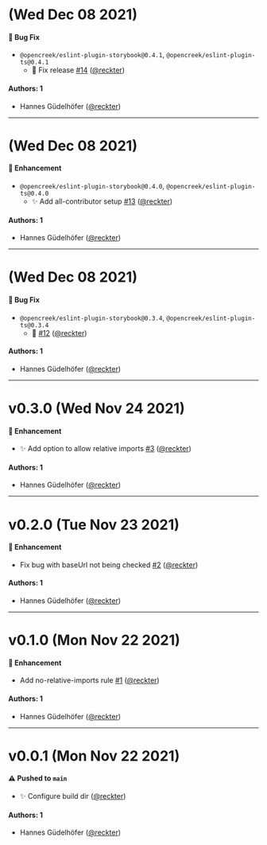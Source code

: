 # (Wed Dec 08 2021)

#### 🐛 Bug Fix

- `@opencreek/eslint-plugin-storybook@0.4.1`, `@opencreek/eslint-plugin-ts@0.4.1`
  - :bug: Fix release [#14](https://github.com/opencreek/eslint-plugin-ts/pull/14) ([@reckter](https://github.com/reckter))

#### Authors: 1

- Hannes Güdelhöfer ([@reckter](https://github.com/reckter))

---

# (Wed Dec 08 2021)

#### 🚀 Enhancement

- `@opencreek/eslint-plugin-storybook@0.4.0`, `@opencreek/eslint-plugin-ts@0.4.0`
  - :sparkles: Add all-contributor setup [#13](https://github.com/opencreek/eslint-plugin-ts/pull/13) ([@reckter](https://github.com/reckter))

#### Authors: 1

- Hannes Güdelhöfer ([@reckter](https://github.com/reckter))

---

# (Wed Dec 08 2021)

#### 🐛 Bug Fix

- `@opencreek/eslint-plugin-storybook@0.3.4`, `@opencreek/eslint-plugin-ts@0.3.4`
  - :rocket: [#12](https://github.com/opencreek/eslint-plugin-ts/pull/12) ([@reckter](https://github.com/reckter))

#### Authors: 1

- Hannes Güdelhöfer ([@reckter](https://github.com/reckter))

---

# v0.3.0 (Wed Nov 24 2021)

#### 🚀 Enhancement

- :sparkles: Add option to allow relative imports [#3](https://github.com/opencreek/eslint-plugin-ts/pull/3) ([@reckter](https://github.com/reckter))

#### Authors: 1

- Hannes Güdelhöfer ([@reckter](https://github.com/reckter))

---

# v0.2.0 (Tue Nov 23 2021)

#### 🚀 Enhancement

- Fix bug with baseUrl not being checked [#2](https://github.com/opencreek/eslint-plugin-opencreek/pull/2) ([@reckter](https://github.com/reckter))

#### Authors: 1

- Hannes Güdelhöfer ([@reckter](https://github.com/reckter))

---

# v0.1.0 (Mon Nov 22 2021)

#### 🚀 Enhancement

-   Add no-relative-imports rule [#1](https://github.com/opencreek/eslint-plugin-opencreek/pull/1) ([@reckter](https://github.com/reckter))

#### Authors: 1

-   Hannes Güdelhöfer ([@reckter](https://github.com/reckter))

---

# v0.0.1 (Mon Nov 22 2021)

#### ⚠️ Pushed to `main`

-   :sparkles: Configure build dir ([@reckter](https://github.com/reckter))

#### Authors: 1

-   Hannes Güdelhöfer ([@reckter](https://github.com/reckter))
